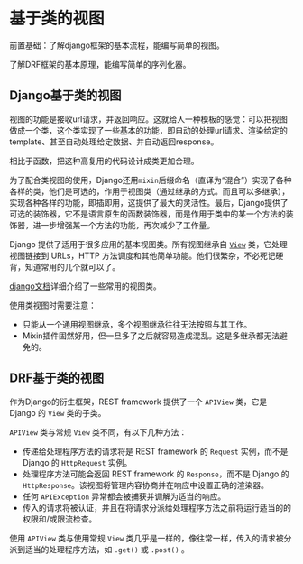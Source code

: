 # 基于类的视图

前置基础：了解django框架的基本流程，能编写简单的视图。

了解DRF框架的基本原理，能编写简单的序列化器。

## Django基于类的视图

视图的功能是接收url请求，并返回响应。这就给人一种模板的感觉：可以把视图做成一个类，这个类实现了一些基本的功能，即自动的处理url请求、渲染给定的template、甚至自动处理给定数据、并自动返回response。

相比于函数，把这种高复用的代码设计成类更加合理。

为了配合类视图的使用，Django还用`mixin`后缀命名（直译为“混合”）实现了各种各样的类，他们是可选的，作用于视图类（通过继承的方式。而且可以多继承），实现各种各样的功能，即插即用，这提供了最大的灵活性。最后，Django提供了可选的装饰器，它不是语言原生的函数装饰器，而是作用于类中的某一个方法的装饰器，进一步增强某一个方法的功能，再次减少了工作量。

Django 提供了适用于很多应用的基本视图类。所有视图继承自 [`View`](https://docs.djangoproject.com/zh-hans/4.1/ref/class-based-views/base/#django.views.generic.base.View) 类，它处理视图链接到 URLs，HTTP 方法调度和其他简单功能。他们很繁杂，不必死记硬背，知道常用的几个就可以了。

[django文档](https://docs.djangoproject.com/zh-hans/4.1/topics/class-based-views/intro/)详细介绍了一些常用的视图类。

使用类视图时需要注意：

- 只能从一个通用视图继承，多个视图继承往往无法按照与其工作。
- Mixin插件固然好用，但一旦多了之后就容易造成混乱。这是多继承都无法避免的。

## DRF基于类的视图

作为Django的衍生框架，REST framework 提供了一个 `APIView` 类，它是 Django 的 `View` 类的子类。

`APIView` 类与常规 `View` 类不同，有以下几种方法：

- 传递给处理程序方法的请求将是 REST framework 的 `Request` 实例，而不是 Django 的 `HttpRequest` 实例。
- 处理程序方法可能会返回 REST framework 的 `Response`，而不是 Django 的 `HttpResponse`。该视图将管理内容协商并在响应中设置正确的渲染器。
- 任何 `APIException` 异常都会被捕获并调解为适当的响应。
- 传入的请求将被认证，并且在将请求分派给处理程序方法之前将运行适当的的权限和/或限流检查。

使用 `APIView` 类与使用常规 `View` 类几乎是一样的，像往常一样，传入的请求被分派到适当的处理程序方法，如 `.get()` 或 `.post()` 。
